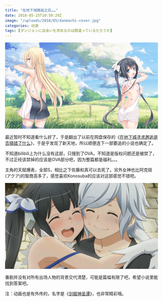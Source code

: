 ```yaml
---
title: "在地下城邂逅之后……"
date: 2018-05-25T10:59:29Z
image: "/uploads/2018/05/danmachi-cover.jpg"
categories: 动漫
tags: [ダンジョンに出会いを求めるのは間違っているだろうか]
---
```


![](/uploads/2018/05/danmachi-01.jpg)

最近暂时不知道看什么好了，于是翻出了以前在网盘保存的《[在地下城寻求邂逅是否搞错了什么](http://www.iqiyi.com/a_19rrhfl8wd.html)》，于是乎发现了新天地，所以顺便连下一部要追的小说也确定了。<!--more-->

不知道bilibili上为什么没有这部，只搜到了OVA，不知道是版权问题还是被禁了，不过正经该禁掉的应该是OVA部分吧，因为整篇都是福利。。。

主角的天赋爆表，全部S，相比之下佐藤和真可以去死了。另外女神也比阿克娅(アクア)的智商高多了，感觉喜欢Konosuba的应该对这部感觉不错吧。

![](/uploads/2018/05/danmachi-02.jpg)

番剧并没有对所有出场人物的背景交代清楚，可能是篇幅有限了吧，希望小说里能找到答案吧。

注：动画也是有外传的，名字是《[剑姬神圣谭](http://www.iqiyi.com/a_19rrh9f4qt.html)》，也非常精彩哦。
